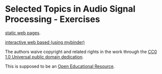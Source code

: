 Selected Topics in Audio Signal Processing - Exercises
======================================================

[static web pages](http://nbviewer.ipython.org/github/spatialaudio/selected-topics-in-audio-signal-processing-exercises/blob/master/index.ipynb).

[interactive web based (using mybinder)](https://mybinder.org/v2/gh/spatialaudio/selected-topics-in-audio-signal-processing-exercises/HEAD?filepath=index.ipynb)

The authors waive copyright and related rights in the work through the
[CC0 1.0 Universal public domain dedication](http://creativecommons.org/publicdomain/zero/1.0/).

This is supposed to be an [Open Educational Resource](https://en.wikipedia.org/wiki/Open_educational_resources).
